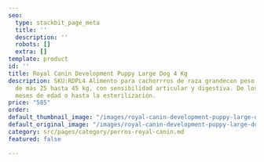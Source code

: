 ```yaml
---
seo:
  type: stackbit_page_meta
  title: ''
  description: ''
  robots: []
  extra: []
template: product
id: ''
title: Royal Canin Development Puppy Large Dog 4 Kg
description: SKU:RDPL4 Alimento para cachorrros de raza grandecon peso adulto objetivo
  de más 25 hasta 45 kg, con sensibilidad articular y digestiva. De los 2 a los 15
  meses de edad o hasta la esterilización.
price: "585"
order: 
default_thumbnail_image: "/images/royal-canin-development-puppy-large-dog.jpg"
default_original_image: "/images/royal-canin-development-puppy-large-dog.jpg"
category: src/pages/category/perros-royal-canin.md
featured: false

---
```

